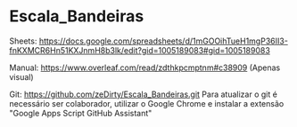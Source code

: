 # Escala_Bandeiras

Sheets: https://docs.google.com/spreadsheets/d/1mGOOihTueH1mgP36II3-fnKXMCR6Hn51KXJnmH8b3lk/edit?gid=1005189083#gid=1005189083

Manual: https://www.overleaf.com/read/zdthkpcmptnm#c38909 (Apenas visual)

Git: https://github.com/zeDirty/Escala_Bandeiras.git Para atualizar o git é necessário ser colaborador, utilizar o Google Chrome e instalar a extensão "Google Apps Script GitHub Assistant"
